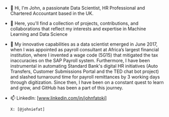 - 👋 Hi, I'm John, a passionate Data Scientist, HR Professional and Chartered Accountant based in the UK.
- 👀 Here, you'll find a collection of projects, contributions, and collaborations that reflect my interests and expertise in Machine Learning and Data Science
- 🌱 My innovative capabilities as a data scientist emerged in June 2017, when I was appointed as payroll consultant at Africa’s largest financial institution, where I invented a wage code (5G15) that mitigated the tax inaccuracies on the SAP Payroll system. 
      Furthermore, I have been instrumental in automating Standard Bank's digital HR initiatives (Auto Transfers, Customer Submissions Portal and the TED chat bot project) and slashed turnaround time for payroll remittances by 3 working days through digitization.
      Since then, I have been on a constant quest to learn and grow, and GitHub has been a part of this journey.
- 📫 LinkedIn: [www.linkedin.com/in/johnfatoki]

      X: [@johniefat]

<!---
johniefatoki/johniefatoki is a ✨ special ✨ repository because its `README.md` (this file) appears on your GitHub profile.
You can click the Preview link to take a look at your changes.
--->
